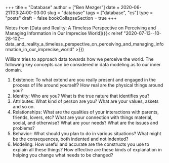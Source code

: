 +++
title = "Database"
author = ["Ben Mezger"]
date = 2020-06-21T03:24:00-03:00
slug = "database"
tags = ["database", "cs"]
type = "posts"
draft = false
bookCollapseSection = true
+++

Notes from [Data and Reality: A Timeless Perspective on Perceiving and Managing
Information in Our Imprecise World]({{< relref "2020-07-13--10-28-10Z--data_and_reality_a_timeless_perspective_on_perceiving_and_managing_information_in_our_imprecise_world" >}})

William tries to approach data towards how we perceive the world. The following
key concepts can be considered in data modeling as to our inner domain.

1.  Existence: To what extend are you really present and engaged in the process of
    life around yourself? How real are the physical things around you?
2.  Identity: Who are you? What is the true nature that identifies you?
3.  Attributes: What kind of person are you? What are your values, assets and so
    on.
4.  Relationships: What are the qualities of your interactions with parents,
    friends, lovers, etc? What are your connection with things material, social,
    and otherwise? What are your needs? What are the issues and problems?
5.  Behavior: What should you plan to do in various situations? What might be
    the consequences, both indented and not indented?
6.  Modeling: How useful and accurate are the constructs you use to explain all
    these things? How effective are these kinds of explanation in helping you
    change what needs to be changed?